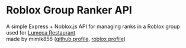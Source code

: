 # Roblox Group Ranker API

A simple Express + Noblox.js API for managing ranks in a Roblox group    
used for [Lumeca Restaurant](https://www.roblox.com/games/84859824902053)     
made by mimik856 ([github profile](https://github.com/mimik856), [roblox profile](https://www.roblox.com/users/1226980900/profile))
